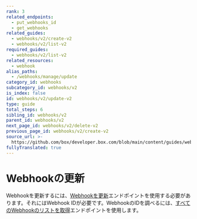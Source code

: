 ```yaml
---
rank: 3
related_endpoints:
  - put_webhooks_id
  - get_webhooks
related_guides:
  - webhooks/v2/create-v2
  - webhooks/v2/list-v2
required_guides:
  - webhooks/v2/list-v2
related_resources:
  - webhook
alias_paths:
  - /webhooks/manage/update
category_id: webhooks
subcategory_id: webhooks/v2
is_index: false
id: webhooks/v2/update-v2
type: guide
total_steps: 6
sibling_id: webhooks/v2
parent_id: webhooks/v2
next_page_id: webhooks/v2/delete-v2
previous_page_id: webhooks/v2/create-v2
source_url: >-
  https://github.com/box/developer.box.com/blob/main/content/guides/webhooks/v2/update-v2.md
fullyTranslated: true
---
```

# Webhookの更新

Webhookを更新するには、[Webhookを更新][2]エンドポイントを使用する必要があります。それにはWebhook IDが必要です。WebhookのIDを調べるには、[すべてのWebhookのリストを取得][1]エンドポイントを使用します。

<Samples id="put_webhooks_id">

</Samples>

[1]: g://webhooks/v2/list-v2

[2]: e://put-webhooks-id
